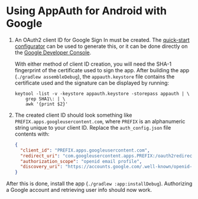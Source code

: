 # Using AppAuth for Android with Google

1. An OAuth2 client ID for Google Sign In must be created. The
   [quick-start configurator](https://goo.gl/pl2Fu2) can be used to generate this, or it can be
   done directly on the
   [Google Developer Console](https://console.developers.google.com/apis/credentials?project=_).

   With either method of client ID creation, you will need the SHA-1 fingerprint of the certificate
   used to sign the app. After building the app (`./gradlew assembleDebug`), the `appauth.keystore`
   file contains the certificate used and the signature can be displayed by running:

   ```
   keytool -list -v -keystore appauth.keystore -storepass appauth | \
       grep SHA1\: | \
       awk '{print $2}'
   ```

2. The created client ID should look something like `PREFIX.apps.googleusercontent.com`,
   where `PREFIX` is an alphanumeric string unique to your client ID. Replace the `auth_config.json`
   file contents with:

   ```json
   {
     "client_id": "PREFIX.apps.googleusercontent.com",
     "redirect_uri": "com.googleusercontent.apps.PREFIX:/oauth2redirect",
     "authorization_scope": "openid email profile",
     "discovery_uri": "https://accounts.google.com/.well-known/openid-configuration"
   }
   ```

After this is done, install the app (`./gradlew :app:installDebug`). Authorizing a Google account
and retrieving user info should now work.
